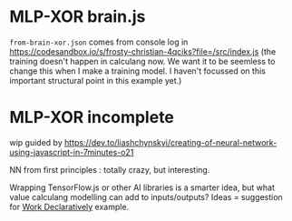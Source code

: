 
# MLP-XOR brain.js

`from-brain-xor.json` comes from console log in https://codesandbox.io/s/frosty-christian-4qciks?file=/src/index.js (the training doesn't happen in calculang now. We want it to be seemless to change this when I make a training model. I haven't focussed on this important structural point in this example yet.)

# MLP-XOR incomplete

wip guided by https://dev.to/liashchynskyi/creating-of-neural-network-using-javascript-in-7minutes-o21

NN from first principles : totally crazy, but interesting.

Wrapping TensorFlow.js or other AI libraries is a smarter idea, but what value calculang modelling can add to inputs/outputs? Ideas = suggestion for [Work Declaratively](https://github.com/calculang/calculang/issues/47) example.
